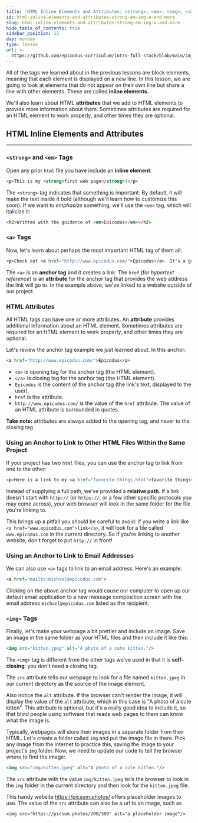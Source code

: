 ```yaml
---
title: 'HTML Inline Elements and Attributes: <strong>, <em>, <img>, <a>, and More'
id: html-inline-elements-and-attributes-strong-em-img-a-and-more
slug: html-inline-elements-and-attributes-strong-em-img-a-and-more
hide_table_of_contents: true
sidebar_position: 13
day: monday
type: lesson
url: >-
  https://github.com/epicodus-curriculum/intro-full-stack/blob/main/1m_html_inline_elements.md
---
```


All of the tags we learned about in the previous lessons are block elements, meaning that each element is displayed on a new line. In this lesson, we are going to look at elements that do not appear on their own line but share a line with other elements.  These are called **inline elements**. 

We'll also learn about HTML **attributes** that we add to HTML elements to provide more information about them. Sometimes attributes are required for an HTML element to work properly, and other times they are optional.

## HTML Inline Elements and Attributes

---

### `<strong>` and `<em>` Tags

Open any prior `html` file you have include an **inline element**:

```html
<p>This is my <strong>first web page</strong>!</p>
```

The `<strong>` tag indicates that something is important. By default, it will make the text inside it bold (although we'll learn how to customize this soon). If we want to *emphasize* something, we'll use the `<em>` tag, which will italicize it:

```html
<h2>Written with the guidance of <em>Epicodus</em></h2>
```

### `<a>` Tags

Now, let's learn about perhaps the most important HTML tag of them all:

```html
<p>Check out <a href="http://www.epicodus.com/">Epicodus</a>. It's a great school for learning web programming!</p>
```

The `<a>` is an **anchor tag** and it creates a link. The `href` (for *hypertext reference*) is an **attribute** for the anchor tag that provides the web address the link will go to. In the example above, we've linked to a website outside of our project.

### HTML Attributes 

All HTML tags can have one or more attributes. An **attribute** provides additional information about an HTML element. Sometimes attributes are required for an HTML element to work properly, and other times they are optional.

Let's review the anchor tag example we just learned about. In this anchor:

```html
<a href="http://www.epicodus.com/">Epicodus</a>
```

* `<a>` is opening tag for the anchor tag (the HTML element).
* `</a>` is closing tag for the anchor tag (the HTML element).
* `Epicodus` is the content of the anchor tag (the link's text, displayed to the user).
* `href` is the attribute.
* `http://www.epicodus.com/` is the value of the `href` attribute. The value of an HTML attribute is surrounded in quotes.

**Take note:** attributes are always added to the opening tag, and never to the closing tag

### Using an Anchor to Link to Other HTML Files Within the Same Project 

If your project has two `html` files, you can use the anchor tag to link from one to the other:

```html
<p>Here is a link to my <a href="favorite-things.html">favorite things</a>.</p>
```

Instead of supplying a full path, we've provided a **relative path**. If a link doesn't start with `http://` (or `https://`, or a few other specific protocols you may come across), your web browser will look in the same folder for the file you're linking to.

This brings up a pitfall you should be careful to avoid: if you write a link like `<a href="www.epicodus.com">link</a>`, it will look for a file called `www.epicodus.com` in the current directory. So if you're linking to another website, don't forget to put `http://` in front!

### Using an Anchor to Link to Email Addresses

We can also use `<a>` tags to link to an email address. Here's an example:

```html
<a href="mailto:michael@epicodus.com">
```

Clicking on the above anchor tag would cause our computer to open up our default email application to a new message composition screen with the email address `michael@epicodus.com` listed as the recipient.

### `<img>` Tags

Finally, let's make your  webpage a bit prettier and include an image. Save an image in the same folder as your HTML files and then include it like this:

```html
<img src="kitten.jpeg" alt="A photo of a cute kitten."/>
```

The `<img>` tag is different from the other tags we've used in that it is **self-closing**: you don't need a closing tag. 

The `src` attribute tells our webpage to look for a file named `kitten.jpeg` in our current directory as the source of the image element.

Also notice the `alt` attribute. If the browser can't render the image, it will display the value of the `alt` attribute, which in this case is "A photo of a cute kitten". This attribute is optional, but it's a really good idea to include it, so that blind people using software that reads web pages to them can know what the image is.

Typically, webpages will store their images in a separate folder from their HTML. Let's create a folder called `img` and put the image file in there. Pick any image from the internet to practice this, saving the image to your project's `img` folder. Now, we need to update our code to tell the browser where to find the image:


```html
<img src="img/kitten.jpeg" alt="A photo of a cute kitten."/>
```

The `src` attribute with the value `img/kitten.jpeg` tells the browser to look in the `img` folder in the current directory and then look for the `kitten.jpeg` file.

This handy website https://picsum.photos/ offers placeholder images to use. The value of the `src` attribute can also be a url to an image, such as

```
<img src="https://picsum.photos/200/300" alt="a placeholder image"/>
```
